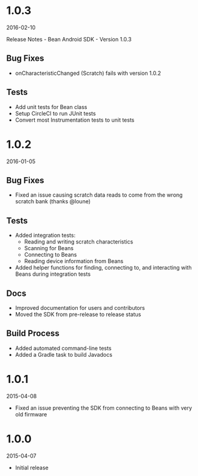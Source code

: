 # 1.0.3

2016-02-10

Release Notes - Bean Android SDK - Version 1.0.3

## Bug Fixes

* onCharacteristicChanged (Scratch) fails with version 1.0.2

## Tests

* Add unit tests for Bean class
* Setup CircleCI to run JUnit tests
* Convert most Instrumentation tests to unit tests

# 1.0.2

2016-01-05

## Bug Fixes

* Fixed an issue causing scratch data reads to come from the wrong scratch bank (thanks @loune)

## Tests
* Added integration tests:
    * Reading and writing scratch characteristics
    * Scanning for Beans
    * Connecting to Beans
    * Reading device information from Beans
* Added helper functions for finding, connecting to, and interacting with Beans during integration tests

## Docs
* Improved documentation for users and contributors
* Moved the SDK from pre-release to release status

## Build Process
* Added automated command-line tests
* Added a Gradle task to build Javadocs

# 1.0.1

2015-04-08

* Fixed an issue preventing the SDK from connecting to Beans with very old firmware

# 1.0.0

2015-04-07

* Initial release
